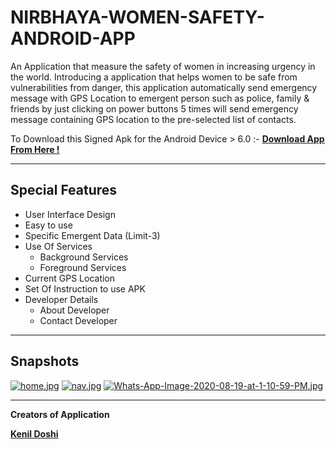 # NIRBHAYA-WOMEN-SAFETY-ANDROID-APP
An Application that measure the safety of women in increasing urgency in the world. Introducing a application that helps women to be safe from vulnerabilities from danger, this application automatically send emergency message with GPS Location to emergent person such as police, family &amp; friends by just clicking on power buttons 5 times will send emergency message containing GPS location to the pre-selected list of contacts.

To Download this Signed Apk for the Android Device > 6.0 :- [**Download App From Here !**](https://github.com/thesmartyking/NIRBHAYA-WOMEN-SAFETY-ANDROID-APP/raw/master/Nirbhaya-WMS%20App.apk)

---

## Special Features

- User Interface Design
- Easy to use
- Specific Emergent Data (Limit-3)
- Use Of Services
  - Background Services
  - Foreground Services
- Current GPS Location
- Set Of Instruction to use APK
- Developer Details
  - About Developer
  - Contact Developer 
    
---

## Snapshots 

[![home.jpg](https://i.postimg.cc/668h5s08/home.jpg)](https://postimg.cc/MX8BdFgw)  [![nav.jpg](https://i.postimg.cc/K8Pkvfwk/nav.jpg)](https://postimg.cc/0zN2VY8P)   [![Whats-App-Image-2020-08-19-at-1-10-59-PM.jpg](https://i.postimg.cc/Qd15Kh9M/Whats-App-Image-2020-08-19-at-1-10-59-PM.jpg)](https://postimg.cc/Js7t9wQw)  <!-- [![about.jpg](https://i.postimg.cc/6pJ4Xgjx/about.jpg)](https://postimg.cc/crhL79GF)  [![Whats-App-Image-2020-08-19-at-1-11-39-PM.jpg](https://i.postimg.cc/1tPK34vP/Whats-App-Image-2020-08-19-at-1-11-39-PM.jpg)](https://postimg.cc/mcX9dZx6)-->

---

**Creators of Application**

<!--1. -->
[**Kenil Doshi**](https://github.com/thesmartyking)
<!--2. [**Nemish Zalavadiya**](https://github.com/nemishzalavadiya)-->
